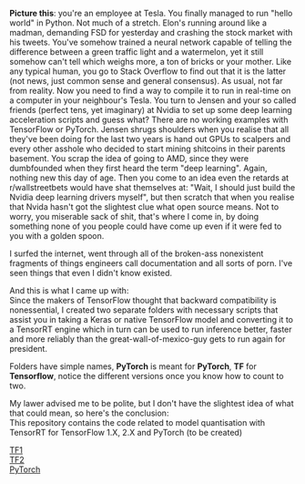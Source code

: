 **Picture this**: you're an employee at Tesla. You finally managed to run "hello world" in Python. Not much of a stretch. Elon's running around like a madman, demanding FSD for yesterday and crashing the stock market with his tweets. You've somehow trained a neural network capable of telling the difference between a green traffic light and a watermelon, yet it still somehow can't tell which weighs more, a ton of bricks or your mother. Like any typical human, you go to Stack Overflow to find out that it is the latter (not news, just common sense and general consensus). As usual, not far from reality. Now you need to find a way to compile it to run in real-time on a computer in your neighbour's Tesla. You turn to Jensen and your so called friends (perfect tens, yet imaginary) at Nvidia to set up some deep learning acceleration scripts and guess what? There are no working examples with TensorFlow or PyTorch. Jensen shrugs shoulders when you realise that all they've been doing for the last two years is hand out GPUs to scalpers and every other asshole who decided to start mining shitcoins in their parents basement. You scrap the idea of going to AMD, since they were dumbfounded when they first heard the term "deep learning". Again, nothing new this day of age. Then you come to an idea even the retards at r/wallstreetbets would have shat themselves at: "Wait, I should just build the Nvidia deep learning drivers myself", but then scratch that when you realise that Nvida hasn't got the slightest clue what open source means. Not to worry, you miserable sack of shit, that's where I come in, by doing something none of you people could have come up even if it were fed to you with a golden spoon.

I surfed the internet, went through all of the broken-ass nonexistent fragments of things engineers call documentation and all sorts of porn. I've seen things that even I didn't know existed.

And this is what I came up with:  
Since the makers of TensorFlow thought that backward compatibility is nonessential, I created two separate folders with necessary scripts that assist you in taking a Keras or native TensorFlow model and converting it to a TensorRT engine which in turn can be used to run inference better, faster and more reliably than the great-wall-of-mexico-guy gets to run again for president.

Folders have simple names, **PyTorch** is meant for **PyTorch**, **TF** for **Tensorflow**, notice the different versions once you know how to count to two.

My lawer advised me to be polite, but I don't have the slightest idea of what that could mean, so here's the conclusion:  
This repository contains the code related to model quantisation with TensorRT for TensorFlow 1.X, 2.X and PyTorch (to be created)

[TF1][1]  
[TF2][2]  
[PyTorch][3]  

[1]:tf1
[2]:tf2
[3]:PyTorch
